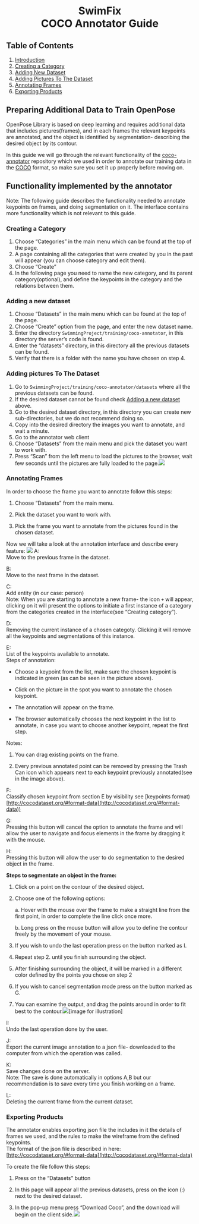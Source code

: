 # <center> SwimFix<br>COCO Annotator Guide </center>

## Table of Contents
1. [Introduction](#preparing-additional-data-to-train-openpose)
2. [Creating a Category](#creating-a-category)
3. [Adding New Dataset](#adding-new-dataset)
4. [Adding Pictures To The Dataset](#adding-pictures-to-the-dataset)
5. [Annotating Frames](#annotating-frames)
6. [Exporting Products](#exporting-products)

## Preparing Additional Data to Train OpenPose

OpenPose Library is based on deep learning and requires additional data that includes pictures(frames), and in each frames the relevant keypoints are annotated, and the object is identified by segmentation- describing the desired object by its contour.

In this guide we will go through the relevant functionality of the [coco-annotator](https://github.com/jsbroks/coco-annotator) repository which we used in order to annotate our training data in the [COCO](cocodataset.org)  format, so make sure you set it up properly before moving on.


## Functionality implemented by the annotator
Note: The following guide describes the functionality needed to annotate keypoints on frames, and doing segmentation on it. The interface contains more functionality which is not relevant to this guide.
### Creating a Category
1.  Choose “Categories” in the main menu which can be found at the top of the page.
2.  A page containing all the categories that were created by you in the past will appear (you can choose category and edit them).
3.  Choose “Create”
4.  In the following page you need to name the new category, and its parent category(optional), and define the keypoints in the category and the relations between them.
### Adding a new dataset   
1.  Choose “Datasets”  in the main menu which can be found at the top of the page.
2.  Choose “Create” option from the page, and enter the new dataset name.  
3.  Enter the directory `SwimmingProject/training/coco-annotator`, in this directory the server’s code is found.  
4.  Enter the “datasets” directory, in this directory all the previous datasets can be found. 
5.  Verify that there is a folder with the name you have chosen on step 4.
### Adding pictures To The Dataset
1.  Go to `SwimmingProject/training/coco-annotator/datasets` where all the previous datasets can be found.    
2.  If the desired dataset cannot be found check [Adding a new dataset](#adding-a-new-dataset) above.
3.  Go to the desired dataset directory, in this directory you can create new sub-directories, but we do not recommend doing so.   
4.  Copy into the desired directory the images you want to annotate, and wait a minute.
5.  Go to the annotator web client
6. Choose “Datasets” from the main menu and pick the dataset you want to work with.
7.  Press “Scan” from the left menu to load the pictures to the browser, wait few seconds until the pictures are fully loaded to the page.**![](https://lh4.googleusercontent.com/f2jqXCnJwT2-Czv-Y_dUp6crpBGvKhPYPX3641eLDUrmUJnrqGVk2_k9N6UEADZKvoNydDqfT4ycruWC_H1gRUsPQzaMAnJMnGV4ES8AESBv3UK60K2LbIcMKjl5i7CzaXnknwXb)**
### Annotating Frames
In order to choose the frame you want to annotate follow this steps:

1.  Choose “Datasets” from the main menu.
    
2.  Pick the dataset you want to work with.
    
3.  Pick the frame you want to annotate from the pictures found in the chosen dataset.

Now we will take a look at the annotation interface and describe every feature: 
**![](https://lh5.googleusercontent.com/b9-HUoZ6pItpJqCSNyXC2zotcZWcCrMQcNZrows1VVdTwDKVwlQPggftvITbML2gdUcvJGIckRG2cvuYRwgUHtuqZIvgOTgdbuqtYg36Mu77tsp5KL1guPI3_jbPZmHfcO4eDeEP)**
A:  
Move to the previous frame in the dataset.

B:  
Move to the next frame in the dataset.

C:  
Add entity (in our case: person)  
Note: When you are starting to annotate a new frame- the icon `+` will appear, clicking on it will present the options to initiate a first instance of a category from the categories created in the interface(see “Creating category”).

D:  
Removing the current instance of a chosen categoty. Clicking it will remove all the keypoints and segmentations of this instance.

E:  
List of the keypoints available to annotate.  
Steps of annotation:
-   Choose a keypoint from the list, make sure the chosen keypoint is indicated in green (as can be seen in the picture above).
    
-   Click on the picture in the spot you want to annotate the chosen keypoint.
    
-   The annotation will appear on the frame.
    
-   The browser automatically chooses the next keypoint in the list to annotate, in case you want to choose another keypoint, repeat the first step.
    

Notes:

1.  You can drag existing points on the frame.
    
2.  Every previous annotated point can be removed by pressing the Trash Can icon which appears next to each keypoint previously annotated(see in the image above).

F:  
Classify chosen keypoint from section E by visibility see [keypoints format)[http://cocodataset.org/#format-data](http://cocodataset.org/#format-data))

G:  
Pressing this button will cancel the option to annotate the frame and will allow the user to navigate and focus elements in the frame by dragging it with the mouse.

H:  
Pressing this button will allow the user to do segmentation to the desired object in the frame.  

**Steps to segmentate an object in the frame:**

1.  Click on a point on the contour of the desired object.
    
2.  Choose one of the following options:
   
	a.  Hover with the mouse over the frame to make a straight line from the first point, in order to complete the line click once more.
    
	b.  Long press on the mouse button will allow you to define the contour freely by the movement of your mouse.
3.  If you wish to undo the last operation press on the button marked as I.
    
4.  Repeat step 2. until you finish surrounding the object.
    
5.  After finishing surrounding the object, it will be marked in a different color defined by the points you chose on step 2
    
6.  If you wish to cancel segmentation mode press on the button marked as G.
    
7.  You can examine the output, and drag the points around in order to fit best to the contour.**![](https://lh3.googleusercontent.com/12jgqns0EVQFjsrveAhLdXRnW8faBu6ePCiwJhueeCftFHiLhGHXUXLAkk6kihqyepSdVBE65HHTxYYncECRnBF1vttkKfZ0jKzM7HitOQs92t6BxrKfNJn1Zo0PsHaBoxcGXBQ8)**[image for illustration]

I:  
Undo the last operation done by the user.

J:  
Export the current image annotation to a json file- downloaded to the computer from which the operation was called.

K:  
Save changes done on the server.  
Note: The save is done automatically in options A,B but our recommendation is to save every time you finish working on a frame.

L:  
Deleting the current frame from the current dataset.
### Exporting Products
The annotator enables exporting json file the includes in it the details of frames we used, and the rules to make the wireframe from the defined keypoints.  
The format of the json file is described in here: [http://cocodataset.org/#format-data](http://cocodataset.org/#format-data)

To create the file follow this steps:

1.  Press on the “Datasets” button
    
2.  In this page will appear all the previous datasets, press on the icon (:) next to the desired dataset.
    
3.  In the pop-up menu press “Download Coco”, and the download will begin on the client side.**![](https://lh4.googleusercontent.com/9iNRgSxOWHG1GAz06kKHDC80soyh9TQsxoQ2WIUfWk1sPlrLVc2_BaXEzfDo52DCTOL7jXZY1NHQT0jIqxKs72c7T1N-MvyMXfBJmQNDPzk3flM6XWhrFNkNFd-HzMZE02SYnCLI)**
<!--stackedit_data:
eyJoaXN0b3J5IjpbLTExMDkzOTc2NjMsLTk5MDc0NDM0NV19
-->